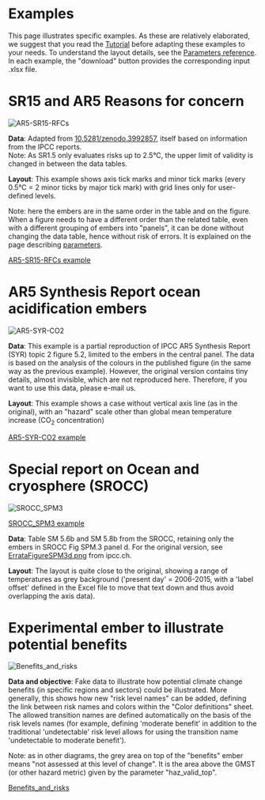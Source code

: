 <h1 class="nondoc">Examples</h1>

<!--boxstart-->
This page illustrates specific examples. As these are relatively elaborated, we suggest that you read the 
[Tutorial](tutorial) before adapting these examples to your needs. To understand the layout details, 
see the [Parameters reference](parameters).
In each example, the "download" button provides the corresponding input .xlsx file.
<!--boxend-->

# SR15 and AR5 Reasons for concern
<!--boxstart-->

![AR5-SR15-RFCs](examples/images/AR5-SR15-RFCs.png#example "AR5-SR15-RFCs")

**Data**: Adapted from [10.5281/zenodo.3992857](https://doi.org/10.5281/zenodo.3992857), itself based on information
from the IPCC reports. <br>
Note:  As SR1.5 only evaluates risks up to 2.5°C, the upper limit of validity is changed in between the data tables. 

**Layout**: This example shows axis tick marks and minor tick marks (every 0.5°C = 2 minor ticks 
by major tick mark) with grid lines only for user-defined levels.

Note: here the embers are in the same order in the table and on the figure. 
When a figure needs to have a different order than the related table, even with a different
grouping of embers into "panels", it can be done without changing the data table,
hence without risk of errors. It is explained on the page describing [parameters](parameters#sorting).

[AR5-SR15-RFCs example](examples/AR5-SR15-RFCs.xlsx#example)

<!--boxend-->

# AR5 Synthesis Report ocean acidification embers
<!--boxstart-->

![AR5-SYR-CO2](examples/images/AR5-SYR-CO2.png#example "AR5-SYR-CO2")

**Data**: This example is a partial reproduction of IPCC AR5 Synthesis Report (SYR) topic 2 figure 5.2, limited to 
the embers in the central panel.
The data is based on the analysis of the colours in the published figure (in the same way as the previous example). 
However, the original version contains tiny details, almost invisible, which are not reproduced here. 
Therefore, if you want to use this data,
please e-mail us.

**Layout**: This example shows a case without vertical axis line (as in the original), with an "hazard" scale other
than global mean temperature increase (CO<sub>2</sub> concentration)

[AR5-SYR-CO2 example](examples/AR5-SYR-CO2.xlsx#example)

<!--boxend-->

# Special report on Ocean and cryosphere (SROCC)
<!--boxstart-->

![SROCC_SPM3](examples/images/SROCC_SPM3.png "SROCC_SPM")

[SROCC_SPM3 example](examples/SROCC_SPM3.xlsx)

**Data**: Table SM 5.6b and SM 5.8b from the SROCC, retaining only the embers in SROCC Fig SPM.3 panel d.
For the original version, see [ErrataFigureSPM3d.png](https://www.ipcc.ch/site/assets/uploads/sites/3/2020/11/SROCC_SPM_ErrataFigureSPM3d.png)
from ipcc.ch. 

**Layout**:
The layout is quite close to the original, showing a range of temperatures as grey background ('present
day' = 2006-2015, with a 'label offset' defined in the Excel file to move that text down and thus avoid overlapping
the axis data). <a class="anchor" name="ExBenefits"></a>
<!--boxend-->

# Experimental ember to illustrate potential benefits
<!--boxstart-->

![Benefits_and_risks](examples/images/Benefits_and_risks.png#example_b "Benefits_and_risks")

**Data and objective**: Fake data to illustrate how potential climate change benefits (in specific regions and sectors) 
could be illustrated. More generally, this shows how new "risk level names" can be added,
defining the link between risk names and colors within the "Color definitions" sheet. The allowed transition names 
are defined automatically on the basis of the risk levels names (for example, defining 'moderate benefit' in addition
to the traditional 'undetectable' risk level allows for using the transition name 'undetectable to moderate benefit').

Note: as in other diagrams, the grey area on top of the "benefits" ember means "not assessed at this level of change". 
It is the area above the GMST (or other hazard metric) given by the parameter "haz_valid_top".

[Benefits_and_risks](examples/Benefits_and_risks.xlsx#example)

<!--boxend-->
